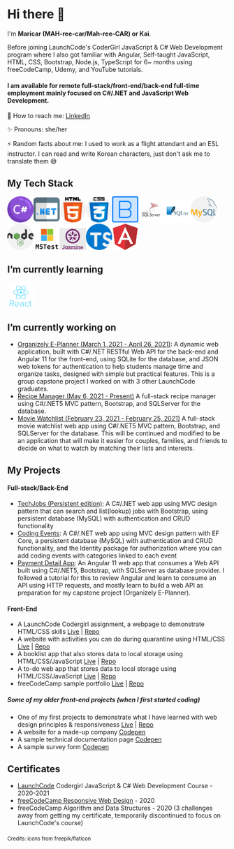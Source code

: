
# Hi there 👋


I'm **Maricar (MAH-ree-car/Mah-ree-CAR) or Kai**.

Before joining LaunchCode's CoderGirl JavaScript & C# Web Development program where I also got familiar with Angular, Self-taught JavaScript, HTML, CSS, Bootstrap, Node.js, TypeScript for 6~ months using freeCodeCamp, Udemy, and YouTube tutorials.

#### I am available for remote full-stack/front-end/back-end full-time employment mainly focused on C#/.NET and JavaScript Web Development.

📧 How to reach me: [LinkedIn](https://www.linkedin.com/in/maricar-walters)

✨ Pronouns: she/her

⚡ Random facts about me: I used to work as a flight attendant and an ESL instructor. I can read and write Korean characters, just don't ask me to translate them 😅


## My Tech Stack
<div>
<span><img src="assets/csharp.png" alt="c-sharp logo" title="C#" width="60"></span><span><img src="assets/dotnet.png" alt="dotnet logo"  title=".NET" width="60"></span><span><img src="assets/html-5.png" alt="HTML5 logo"  title="HTML5" width="60"></span><span><img src="assets/css.png" alt="CSS3 logo"  title="CSS3" width="60"></span><span><img src="assets/bootstrap.png" alt="bootstrap logo"  title="Bootstrap" width="60"></span><span><img src="assets/Microsoft-SQL-Server-logo.jpg" alt="Microsoft SQL Server logo" title="SQL Server" width="60"></span><span><img src="assets/sqlite.jpg" alt="SQLite logo" title="SQLite" width="60"></span><span><img src="assets/mysql.png" alt="mysql logo"  title="MySQL" width="60"></span><span><img src="assets/nodejs.png" alt="node-js logo" title="Node.js" width="60"></span><span><img src="assets/mstest.png" alt="MS test logo" title="MS Test" width="60"></span><span><img src="assets/jasmine.png" alt="jasmine logo" title="Jasmine" width="60"></span><span><img src="assets/typescript.png" alt="typescript logo" title="Typescript" width="60"></span><span><img src="assets/angular.png" alt="angular logo" title="Angular" width="60"></span>
</div>

## I’m currently learning
<span><img src="assets/react.png" alt="react logo" title="React" width="60"></span>
## I’m currently working on
 
- [Organizely E-Planner (March 1, 2021 - April 26, 2021)](https://github.com/AKA-Liftoff-Group-2021/Organizely-App): A dynamic web application, built with C#/.NET RESTful Web API for the back-end and Angular 11 for the front-end, using SQLite for the database, and JSON web tokens for authentication to help students manage time and organize tasks, designed with simple but practical features. This is a group capstone project I worked on with 3 other LaunchCode graduates. 
- [Recipe Manager (May 6, 2021 - Present)](https://github.com/mlwalters/MyRecipeCollection-cSharpMVC/tree/master) A full-stack recipe manager using C#/.NET5 MVC pattern, Bootstrap, and SQLServer for the database.
- [Movie Watchlist (February 23, 2021 - February 25, 2021)](https://github.com//mlwalters/MovieWatchlist) A full-stack movie watchlist web app using C#/.NET5 MVC pattern, Bootstrap, and SQLServer for the database. This will be continued and modified to be an application that will make it easier for couples, families, and friends to decide on what to watch by matching their lists and interests.

## My Projects
#### Full-stack/Back-End
- [TechJobs (Persistent edition)](https://github.com//mlwalters/TechJobsPersistent): A C#/.NET web app using MVC design pattern that can search and list(lookup) jobs with Bootstrap, using persistent database (MySQL) with authentication and CRUD functionality
- [Coding Events](https://github.com/mlwalters/codingEvents-authentication): A C#/.NET web app using MVC design pattern with EF Core, a persistent database (MySQL) with authentication and CRUD functionality, and the Identity package for authorization where you can add coding events with categories linked to each event
- [Payment Detail App](https://github.com/mlwalters/angular11dotnet5-paymentDetailApp): An Angular 11 web app that consumes a Web API built using C#/.NET5, Bootstrap, with SQLServer as database provider. I followed a tutorial for this to review Angular and learn to consume an API using HTTP requests, and mostly learn to build a web API as preparation for my capstone project (Organizely E-Planner).

#### Front-End 
- A LaunchCode Codergirl assignment, a webpage to demonstrate HTML/CSS skills [Live](https://mlwalters.github.io/html-me-something) | [Repo](https://github.com/mlwalters/html-me-something)
- A website with activities you can do during quarantine using HTML/CSS [Live](https://mlwalters.github.io/stay-at-home/) | [Repo](https://github.com//mlwalters/stay-at-home)
- A booklist app that also stores data to local storage using HTML/CSS/JavaScript [Live](https://mlwalters.github.io/booklist-app/) | [Repo](https://github.com//mlwalters/booklist-app)
- A to-do web app that stores data to local storage using HTML/CSS/JavaScript [Live](https://mlwalters.github.io/todo-webapp/) | [Repo](https://github.com//mlwalters/todo-webapp)
- freeCodeCamp sample portfolio [Live](https://mlwalters.github.io/freeCodeCamp-portfolio/) | [Repo](https://github.com//mlwalters/fcc-portfolio)

##### Some of my older front-end projects (when I first started coding)
- One of my first projects to demonstrate what I have learned with web design principles & responsiveness [Live](https://mlwalters.github.io/recipe-page/) | [Repo](https://github.com//mlwalters/recipe-page)
- A website for a made-up company [Codepen](https://codepen.io/carrimaxx/full/YzwGmGp)
- A sample technical documentation page [Codepen](https://codepen.io/carrimaxx/full/eYJBMKr)
- A sample survey form [Codepen](https://codepen.io/carrimaxx/full/dyYbyVd)


## Certificates
- [LaunchCode](https://www.launchcode.org/) Codergirl JavaScript & C# Web Development Course - 2020-2021
- [freeCodeCamp Responsive Web Design](https://www.freecodecamp.org/certification/carrimaxx/responsive-web-design) - 2020
- freeCodeCamp Algorithm and Data Structures - 2020 (3 challenges away from getting my certificate, temporarily discontinued to focus on LaunchCode's course)

<sub>Credits: icons from freepik/flaticon</sub>
